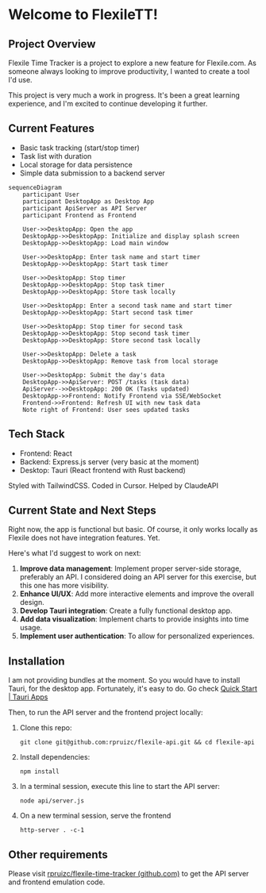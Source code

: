 # Welcome to FlexileTT!

## Project Overview

Flexile Time Tracker is a project to explore a new feature for Flexile.com. As someone always looking to improve productivity, I wanted to create a tool I'd use.

This project is very much a work in progress. It's been a great learning experience, and I'm excited to continue developing it further.

## Current Features

-   Basic task tracking (start/stop timer)
-   Task list with duration
-   Local storage for data persistence
-   Simple data submission to a backend server
```mermaid
sequenceDiagram
    participant User
    participant DesktopApp as Desktop App
    participant ApiServer as API Server
    participant Frontend as Frontend

    User->>DesktopApp: Open the app
    DesktopApp->>DesktopApp: Initialize and display splash screen
    DesktopApp->>DesktopApp: Load main window

    User->>DesktopApp: Enter task name and start timer
    DesktopApp->>DesktopApp: Start task timer

    User->>DesktopApp: Stop timer
    DesktopApp->>DesktopApp: Stop task timer
    DesktopApp->>DesktopApp: Store task locally

    User->>DesktopApp: Enter a second task name and start timer
    DesktopApp->>DesktopApp: Start second task timer

    User->>DesktopApp: Stop timer for second task
    DesktopApp->>DesktopApp: Stop second task timer
    DesktopApp->>DesktopApp: Store second task locally

    User->>DesktopApp: Delete a task
    DesktopApp->>DesktopApp: Remove task from local storage

    User->>DesktopApp: Submit the day's data
    DesktopApp->>ApiServer: POST /tasks (task data)
    ApiServer-->>DesktopApp: 200 OK (Tasks updated)
    DesktopApp->>Frontend: Notify Frontend via SSE/WebSocket
    Frontend->>Frontend: Refresh UI with new task data
    Note right of Frontend: User sees updated tasks
```

## Tech Stack

-   Frontend: React
-   Backend: Express.js server (very basic at the moment)
-   Desktop: Tauri (React frontend with Rust backend)

Styled with TailwindCSS. Coded in Cursor. Helped by ClaudeAPI


## Current State and Next Steps

Right now, the app is functional but basic. Of course, it only works locally as Flexile does not have integration features. Yet. 

Here's what I'd suggest to work on next:

1. **Improve data management**: Implement proper server-side storage, preferably an API. I considered doing an API server for this exercise, but this one has more visibility.
2.  **Enhance UI/UX**: Add more interactive elements and improve the overall design.
3.  **Develop Tauri integration**: Create a fully functional desktop app.
4.  **Add data visualization**: Implement charts to provide insights into time usage.
5.  **Implement user authentication**: To allow for personalized experiences.

## Installation

I am not providing bundles at the moment. So you would have to install Tauri, for the desktop app. Fortunately, it's easy to do. Go check [Quick Start | Tauri Apps](https://tauri.app/v1/guides/getting-started/setup/)

Then, to run the API server and the frontend project locally:

1.  Clone this repo:
    
    `git clone git@github.com:rpruizc/flexile-api.git && cd flexile-api`
    
2.  Install dependencies:
    
    `npm install`
    
3.  In a terminal session, execute this line to start the API server:
  
    `node api/server.js`

4. On a new terminal session, serve the frontend

    `http-server . -c-1`
    

## Other requirements

Please visit [rpruizc/flexile-time-tracker (github.com)](https://github.com/rpruizc/flexile-time-tracker) to get the API server and frontend emulation code.